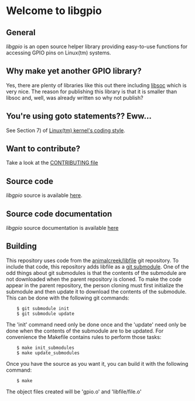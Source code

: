 # Welcome to libgpio

## General

*libgpio* is an open source helper library providing easy-to-use
functions for accessing GPIO pins on Linux(tm) systems.

## Why make yet another GPIO library?

Yes, there are plenty of libraries like this out there including
[libsoc](https://github.com/jackmitch/libsoc) which is very nice.
The reason for publishing this library is that it is smaller than
libsoc and, well, was already written so why not publish?

## You're using goto statements??  Eww...

See Section 7) of [Linux(tm) kernel's coding style](http://git.kernel.org/cgit/linux/kernel/git/torvalds/linux.git/tree/Documentation/process/coding-style.rst).

## Want to contribute?

Take a look at the [CONTRIBUTING file](https://github.com/animalcreek/libgpio/blob/master/CONTRIBUTING.md)

## Source code

*libgpio* source is available [here](https://github.com/animalcreek/libgpio).

## Source code documentation

*libgpio* source documentation is available
[here](https://animalcreek.github.io/libgpio)

## Building

This repository uses code from the
[animalcreek/libfile](https://github.com/animalcreek/libfile)
git repository.  To include that code, this repository adds libfile as a
[git submodule](https://git-scm.com/book/en/Git-Tools-Submodules).
One of the odd things about git submodules is that the contents of
the submodule are not downloaded when the parent repository is cloned.
To make the code appear in the parent repository, the person cloning
must first initialize the submodule and then update it to download the
contents of the submodule.  This can be done with the following git
commands:
```shell-script
	$ git submodule init
	$ git submodule update
```
The 'init' command need only be done once and the 'update' need only be
done when the contents of the submodule are to be updated.  For convenience
the Makefile contains rules to perform those tasks:
```shell-script
	$ make init_submodules
	$ make update_submodules
```
Once you have the source as you want it, you can build it with the following
command:
```shell-script
	$ make
```
The object files created will be 'gpio.o' and 'libfile/file.o'
